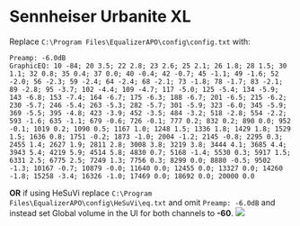 # Sennheiser Urbanite XL
Replace `C:\Program Files\EqualizerAPO\config\config.txt` with:
```
Preamp: -6.0dB
GraphicEQ: 10 -84; 20 3.5; 22 2.8; 23 2.6; 25 2.1; 26 1.8; 28 1.5; 30 1.1; 32 0.8; 35 0.4; 37 0.0; 40 -0.4; 42 -0.7; 45 -1.1; 49 -1.6; 52 -2.0; 56 -2.3; 59 -2.4; 64 -2.4; 68 -2.1; 73 -1.8; 78 -1.7; 83 -2.1; 89 -2.8; 95 -3.7; 102 -4.4; 109 -4.7; 117 -5.0; 125 -5.4; 134 -5.9; 143 -6.8; 153 -7.4; 164 -6.7; 175 -6.3; 188 -6.7; 201 -6.5; 215 -6.2; 230 -5.7; 246 -5.4; 263 -5.3; 282 -5.7; 301 -5.9; 323 -6.0; 345 -5.9; 369 -5.5; 395 -4.8; 423 -3.9; 452 -3.5; 484 -3.2; 518 -2.8; 554 -2.2; 593 -1.6; 635 -1.1; 679 -0.6; 726 -0.1; 777 0.2; 832 0.2; 890 0.0; 952 -0.1; 1019 0.2; 1090 0.5; 1167 1.0; 1248 1.5; 1336 1.8; 1429 1.8; 1529 1.5; 1636 0.8; 1751 -0.2; 1873 -1.0; 2004 -1.2; 2145 -0.8; 2295 0.3; 2455 1.4; 2627 1.9; 2811 2.8; 3008 3.8; 3219 3.8; 3444 4.1; 3685 4.4; 3943 5.4; 4219 5.9; 4514 5.8; 4830 0.7; 5168 -1.4; 5530 0.3; 5917 1.5; 6331 2.5; 6775 2.5; 7249 1.3; 7756 0.3; 8299 0.0; 8880 -0.5; 9502 -1.3; 10167 -0.7; 10879 -0.0; 11640 0.0; 12455 0.0; 13327 0.0; 14260 -1.8; 15258 -3.4; 16326 -1.0; 17469 0.0; 18692 0.0; 20000 0.0
```
**OR** if using HeSuVi replace `C:\Program Files\EqualizerAPO\config\HeSuVi\eq.txt` and omit `Preamp: -6.0dB` and instead set Global volume in the UI for both channels to **-60**.
![](https://raw.githubusercontent.com/jaakkopasanen/AutoEq/master/results/Sonoma%20Model%20One/innerfidelity/onear/Sennheiser%20Urbanite%20XL/Sennheiser%20Urbanite%20XL.png)